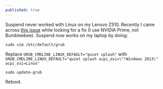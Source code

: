 ```yaml
---
published: true
---
```

Suspend never worked with Linux on my Lenovo Z510. Recently I came across [this issue](https://github.com/Bumblebee-Project/bbswitch/issues/142) while looking for a fix (I use NVIDIA Prime, not Bumbleebee). Suspend now works on my laptop by doing:

`sudo vim /etc/default/grub`

Replace `GRUB_CMDLINE_LINUX_DEFAULT="quiet splash"` with `GRUB_CMDLINE_LINUX_DEFAULT="quiet splash acpi_osi=\"!Windows 2013\" acpi_osi=Linux"`

`sudo update-grub`

Reboot.

